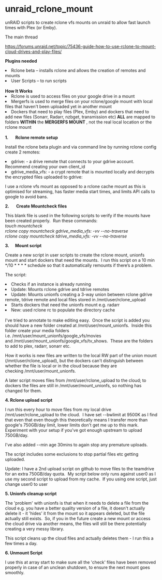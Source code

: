 # unraid_rclone_mount

unRAID scripts to create rclone vfs mounts on unraid to allow fast launch times with Plex (or Emby). 

The main thread

https://forums.unraid.net/topic/75436-guide-how-to-use-rclone-to-mount-cloud-drives-and-play-files/

<b>Plugins needed</b>

<li>Rclone beta – installs rclone and allows the creation of remotes and mounts</li>
<li>User Scripts – to run scripts</li>

<br>
<b>How It Works </b>

<li>Rclone is used to access files on your google drive in a mount </li>
<li>Mergerfs is used to merge files on your rclone/google mount with local files that haven't been uploaded yet in another  mount </li>
<li>Dockers that need to play files (Plex, Emby) and dockers that need to add new files (Sonarr, Radarr, nzbget, transmission etc) <b>ALL</b> are mapped to folders <b>WITHIN</b> the <b>MERGERFS MOUNT </b>, not the real local location or the rclone mount </li>

<br>
<b>1.       Rclone remote setup </b> 

Install the rclone beta plugin and via command line by running rclone config create 2 remotes: 

<li>gdrive: - a drive remote that connects to your gdrive account.  Recommend creating your own client_id</li>
<li>gdrive_media_vfs: - a crypt remote that is mounted locally and decrypts the encrypted files uploaded to gdrive:</li>
 
I use a rclone vfs mount as opposed to a rclone cache mount as this is optimised for streaming, has faster media start times, and limits API calls to google to avoid bans.

<b>2.       Create Mountcheck files</b>

This blank file is used in the following scripts to verify if the mounts have been created properly.  Run these commands:
<br>
<i>touch mountcheck</i>
<br>
<i>rclone copy mountcheck gdrive_media_vfs: -vv --no-traverse</i>
<br>
<i>rclone copy mountcheck tdrive_media_vfs: -vv --no-traverse</i>

<b>3.      Mount script</b>

Create a new script in user scripts to create the rclone mount, unionfs mount and start dockers that need the mounts.  I run this script on a 10 min */10 * * * * schedule so that it automatically remounts if there’s a problem. 

The script:

<li>Checks if an instance is already running</li>
<li>Update: Mounts rclone gdrive and tdrive remotes</li>
<li>Update: Mounts unionfs creating a 3-way union between rclone gdrive remote, tdrive remote and local files stored in /mnt/user/rclone_upload</li>
<li>Starts dockers that need the unionfs mount e.g. radarr</li>
<li>New: used rclone rc to populate the directory cache</li>
<br>
I've tried to annotate to make editing easy.  Once the script is added you should have a new folder created at /mnt/user/mount_unionfs.  Inside this folder create your media folders i.e. /mnt/user/mount_unionfs/google_vfs/movies and /mnt/user/mount_unionfs/google_vfs/tv_shows.  These are the folders to add to plex, radarr, sonarr etc.

How it works is new files are written to the local RW part of the union mount (/mnt/user/rclone_upload), but the dockers can't distinguish between whether the file is local or in the cloud because they are checking /mnt/user/mount_unionfs. 

A later script moves files from /mnt/user/rclone_upload to the cloud; to dockers the files are still in /mnt/user/mount_unionfs, so nothing has changed for them.

<b>4. Rclone upload script</b>

I run this every hour to move files from my local drive /mnt/user/rclone_upload to the cloud.  I have set --bwlimit at 9500K as I find that even that even though this theoretically means I transfer more than google's 750GB/day limit, lower limits don't get me up to this mark.  Experiment with your setup if you've got enough upstream to upload 750GB/day.

I've also added --min age 30mins to again stop any premature uploads.

The script includes some exclusions to stop partial files etc getting uploaded.

Update: I have a 2nd upload script on github to move files to the teamdrive for an extra 750GB/day quota.  My script below only runs against user0 as I use my second script to upload from my cache.  If you using one script, just change user0 to user

<b>5. Unionfs cleanup script</b>

The 'problem' with unionfs is that when it needs to delete a file from the cloud e.g. you have a better quality version of a file, it doesn't actually delete it - it 'hides' it from the mount so it appears deleted, but the file actually still exists.  So, if you in the future create a new mount or access the cloud drive via another means, the files will still be there potentially creating a very messy library.

This script cleans up the cloud files and actually deletes them - I run this a few times a day.

<b>6. Unmount Script</b>

I use this at array start to make sure all the 'check' files have been removed properly in case of an unclean shutdown, to ensure the next mount goes smoothly.  
